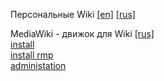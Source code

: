 Персональные Wiki [[en]](https://en.wikipedia.org/wiki/Personal_wiki) [[rus]](https://ru.wikipedia.org/wiki/%D0%9F%D0%B5%D1%80%D1%81%D0%BE%D0%BD%D0%B0%D0%BB%D1%8C%D0%BD%D0%B0%D1%8F_%D0%B2%D0%B8%D0%BA%D0%B8)  

MediaWiki - движок для Wiki [[rus]](https://ru.wikipedia.org/wiki/MediaWiki)  
[install](https://www.mediawiki.org/wiki/Manual:Installation_guide)  
[install rmp](https://www.mediawiki.org/wiki/Manual:Running_MediaWiki_on_Red_Hat_Linux)    
[administation](https://www.mediawiki.org/wiki/Manual:System_administration)  
